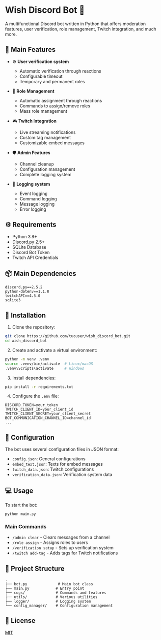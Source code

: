 # Wish Discord Bot 🤖

A multifunctional Discord bot written in Python that offers moderation features, user verification, role management, Twitch integration, and much more.

## 🌟 Main Features

- ⚙️ **User verification system**
  - Automatic verification through reactions
  - Configurable timeout
  - Temporary and permanent roles

- 👥 **Role Management**
  - Automatic assignment through reactions
  - Commands to assign/remove roles
  - Mass role management

- 🎮 **Twitch Integration**
  - Live streaming notifications
  - Custom tag management
  - Customizable embed messages

- 🛡️ **Admin Features**
  - Channel cleanup
  - Configuration management
  - Complete logging system

- 📝 **Logging system**
  - Event logging
  - Command logging
  - Message logging
  - Error logging

## ⚙️ Requirements

- Python 3.8+
- Discord.py 2.5+
- SQLite Database
- Discord Bot Token
- Twitch API Credentials

## 📦 Main Dependencies

```text
discord.py==2.5.2
python-dotenv==1.1.0
twitchAPI==4.5.0
sqlite3
```

## 🚀 Installation

1. Clone the repository:
```bash
git clone https://github.com/tuouser/wish_discord_bot.git
cd wish_discord_bot
```

2. Create and activate a virtual environment:
```bash
python -m venv .venv
source .venv/bin/activate  # Linux/macOS
.venv\Scripts\activate     # Windows
```

3. Install dependencies:
```bash
pip install -r requirements.txt
```

4. Configure the `.env` file:
```env
DISCORD_TOKEN=your_token
TWITCH_CLIENT_ID=your_client_id
TWITCH_CLIENT_SECRET=your_client_secret
BOT_COMMUNICATION_CHANNEL_ID=channel_id
...
```

## 🔧 Configuration

The bot uses several configuration files in JSON format:

- `config.json`: General configurations
- `embed_text.json`: Texts for embed messages
- `twitch_data.json`: Twitch configurations
- `verification_data.json`: Verification system data

## 💻 Usage

To start the bot:

```bash
python main.py
```

### Main Commands

- `/admin clear` - Clears messages from a channel
- `/role assign` - Assigns roles to users
- `/verification setup` - Sets up verification system
- `/twitch add-tag` - Adds tags for Twitch notifications

## 📁 Project Structure

```
.
├── bot.py              # Main bot class
├── main.py            # Entry point
├── cogs/              # Commands and features
├── utils/             # Various utilities
├── logger/            # Logging system
└── config_manager/    # Configuration management
```

## 📝 License

[MIT](https://choosealicense.com/licenses/mit/)